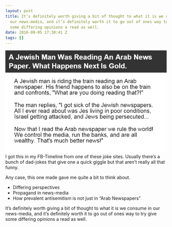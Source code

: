 ```yaml
---
layout: post
title: It’s definitely worth giving a bit of thought to what it is we consume in
  our news-media, and it’s definitely worth it to go out of ones way to try give
  some differing opinions a read as well.
date: 2016-09-05 17:30:41 Z
tags: []
---
```

![](/media/2016/09/149988075984.jpg)
I got this in my FB-Timeline from one of these joke sites. Usually there’s a bunch of dad-jokes that give one a quick giggle but that aren’t really all that funny.

Any case, this one made gave me quite a bit to think about.

*   Differing perspectives
*   Propagand in news-media
*   How prevalent antisemitism is not just in “Arab Newspapers”

It’s definitely worth giving a bit of thought to what it is we consume in our news-media, and it’s definitely worth it to go out of ones way to try give some differing opinions a read as well.
